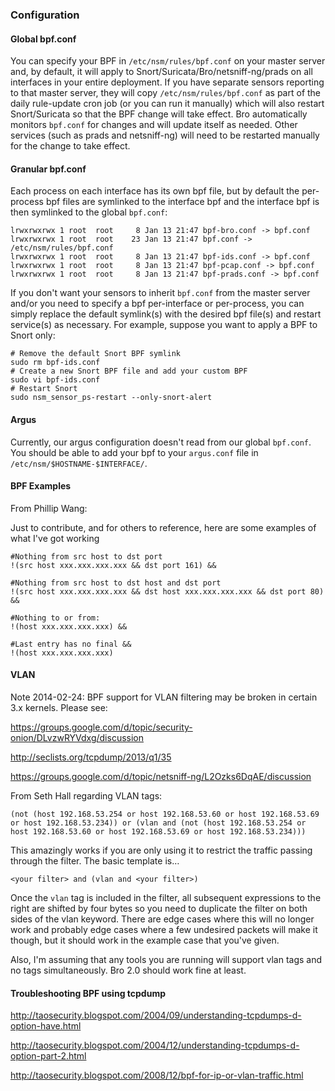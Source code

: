 ### Configuration ###

#### Global bpf.conf ####
You can specify your BPF in `/etc/nsm/rules/bpf.conf` on your master server and, by default, it will apply to Snort/Suricata/Bro/netsniff-ng/prads on all interfaces in your entire deployment.  If you have separate sensors reporting to that master server, they will copy `/etc/nsm/rules/bpf.conf` as part of the daily rule-update cron job (or you can run it manually) which will also restart Snort/Suricata so that the BPF change will take effect.  Bro automatically monitors `bpf.conf` for changes and will update itself as needed.  Other services (such as prads and netsniff-ng) will need to be restarted manually for the change to take effect.

#### Granular bpf.conf ####
Each process on each interface has its own bpf file, but by default the per-process bpf files are symlinked to the interface bpf and the interface bpf is then symlinked to the global `bpf.conf`:
```
lrwxrwxrwx 1 root  root     8 Jan 13 21:47 bpf-bro.conf -> bpf.conf
lrwxrwxrwx 1 root  root    23 Jan 13 21:47 bpf.conf -> /etc/nsm/rules/bpf.conf
lrwxrwxrwx 1 root  root     8 Jan 13 21:47 bpf-ids.conf -> bpf.conf
lrwxrwxrwx 1 root  root     8 Jan 13 21:47 bpf-pcap.conf -> bpf.conf
lrwxrwxrwx 1 root  root     8 Jan 13 21:47 bpf-prads.conf -> bpf.conf
```

If you don't want your sensors to inherit `bpf.conf` from the master server and/or you need to specify a bpf per-interface or per-process, you can simply replace the default symlink(s) with the desired bpf file(s) and restart service(s) as necessary.  For example, suppose you want to apply a BPF to Snort only:
```
# Remove the default Snort BPF symlink
sudo rm bpf-ids.conf
# Create a new Snort BPF file and add your custom BPF
sudo vi bpf-ids.conf
# Restart Snort
sudo nsm_sensor_ps-restart --only-snort-alert
```

#### Argus ####
Currently, our argus configuration doesn't read from our global `bpf.conf`.  You should be able to add your bpf to your `argus.conf` file in `/etc/nsm/$HOSTNAME-$INTERFACE/`.

#### BPF Examples ####

From Phillip Wang:

Just to contribute, and for others to reference, here are some examples of what I've got working

```
#Nothing from src host to dst port
!(src host xxx.xxx.xxx.xxx && dst port 161) &&

#Nothing from src host to dst host and dst port
!(src host xxx.xxx.xxx.xxx && dst host xxx.xxx.xxx.xxx && dst port 80) &&

#Nothing to or from:
!(host xxx.xxx.xxx.xxx) &&

#Last entry has no final &&
!(host xxx.xxx.xxx.xxx)
```

#### VLAN ####
Note 2014-02-24: BPF support for VLAN filtering may be broken in certain 3.x kernels.  Please see:

https://groups.google.com/d/topic/security-onion/DLvzwRYVdxg/discussion

http://seclists.org/tcpdump/2013/q1/35

https://groups.google.com/d/topic/netsniff-ng/L2Ozks6DqAE/discussion

From Seth Hall regarding VLAN tags:

```
(not (host 192.168.53.254 or host 192.168.53.60 or host 192.168.53.69 or host 192.168.53.234)) or (vlan and (not (host 192.168.53.254 or host 192.168.53.60 or host 192.168.53.69 or host 192.168.53.234)))
```

This amazingly works if you are only using it to restrict the traffic passing through the filter.  The basic template is…

```
<your filter> and (vlan and <your filter>)
```

Once the `vlan` tag is included in the filter, all subsequent expressions to the right are shifted by four bytes so you need to duplicate the filter on both sides of the vlan keyword.  There are edge cases where this will no longer work and probably edge cases where a few undesired packets will make it though, but it should work in the example case that you've given.

Also, I'm assuming that any tools you are running will support vlan tags and no tags simultaneously.  Bro 2.0 should work fine at least.

#### Troubleshooting BPF using tcpdump ####

http://taosecurity.blogspot.com/2004/09/understanding-tcpdumps-d-option-have.html

http://taosecurity.blogspot.com/2004/12/understanding-tcpdumps-d-option-part-2.html

http://taosecurity.blogspot.com/2008/12/bpf-for-ip-or-vlan-traffic.html